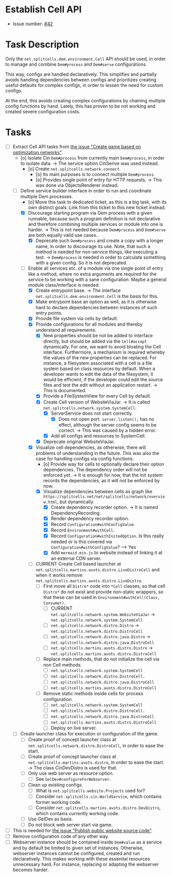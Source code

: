 # Establish Cell API
* Issue number: [\#42](https://codeberg.org/splitcells-net/net.splitcells.network.community/issues/42)
# Task Description
Only the `net.splitcells.dem.environment.Cell` API should be used,
in order to manage and combine `Dem#process` and `Dem#serve` configurations.

This way, configs are handled declaratively.
This simplifies and partially avoids handling dependencies between configs and
prioritizes creating useful defaults for complex configs,
in order to lessen the need for custom configs.

At the end, this avoids creating complex configurations by chaining multiple config functions by hand.
Lately, this has proven to be not working and
created severe configuration costs.
# Tasks
* [ ] Extract Cell API tasks from [the issue "Create game based on optimization networks"](../features/task-archive/2022-12-21-1-create-game-based-on-optimization-networks.md).
    * [o] Isolate Cin `Dem#process` from currently main `Dem#process`, in order to isolate data. -> The service option CinSerive was used instead.
        * [o] Create `net.splitcells.network.connect`.
            * [o] Its main purposes is to connect multiple `Dem#process`. 
            * [o] Provides single point of entry for HTTP requests. -> This was done via ObjectsRenderer instead.
    * [ ] Define service builder interface in order to run and coordinate multiple Dem processes.
        * [o] Move this task to dedicated ticket, as this is a big task, with its own distinct goals.
          Link from this ticket to this new ticket instead.
        * [x] Discourage starting program via Dem process with a given runnable,
          because such a program definition is not declarative and therefore combining multiple services or module into
          one is harder.
          -> This is not needed because `Dem#process` and `Dem#serve` are both equally valid use cases..
            * [x] Deprecate such `Dem#process` and create a copy with a longer name, in order to discourage its use.
              Note, that such a method is needed for non-service things,
              like executing a test. -> `Dem#process` is needed in order to calculate something with a given config. So
              it is not deprecated.
        * [ ] Enable all services etc. of a module via one single point of entry like a method,
          where no extra arguments are required for the service to be working with a sane configuration.
          Maybe a general module class/interface is needed.
            * [x] Create entrypoint base. -> The interface `net.splitcells.dem.environment.Cell` is the basis for this.
            * [x] Make entrypoint base an option as well, as it is otherwise hard to declare dependencies between
              instances of such entry points.
            * [x] Provide file system via cells by default.
            * [x] Provide configurations for all modules and thereby understand all requirements.
                * [x] New properties should be not be added to interface directly,
                  but should be added via the `Cell#accept` dynamically.
                  For one, we want to avoid bloating the Cell interface.
                  Furthermore, a mechanism is required whereby the values of the new properties can be replaced.
                  For instance, a filesystem associated with a cell is a file system based on class resources by
                  default.
                  When a developer wants to edit the data of the filesystem, it would be efficient,
                  if the developer could edit the source files and test the edit without an application restart. -> This
                  is documented.
                * [x] Provide a FileSystemView for every Cell by default.
                * [x] Create Cell version of WebsiteViaJar. -> It is called `net.splitcells.network.system.SystemCell`.
                    * [x] ServerService does not start correctly.
                        * [x] Does not open port.
                          `server.listen();` has no effect, although the server config seems to be correct.
                          -> This was caused by a hidden error.
                    * [x] Add all configs and resources to SystemCell.
                * [x] Deprecate original WebsiteViaJar.
            * [X] Visualize cell dependencies, as otherwise, there will problems of understanding in the future.
              This was also the case for handling configs via config functions.
                * [o] Provide way for cells to optionally declare their option dependencies. The dependency order will
                  not be enforced yet. -> It is enough for now, that the init system records the dependencies, as it will not be enforced by now. 
                * [X] Visualize dependencies between cells as graph like `https://splitcells.net/net/splitcells/network/overview.html`,
                  but dynamically.
                    * [x] Create dependency recorder option.
                      -> It is named DependencyRecording.
                    * [x] Render dependency recorder option.
                    * [x] Record `Configuration#withConfigValue`.
                    * [X] Record `Environment#withCell`.
                    * [x] Record `Configuration#withInitedOption`. Is this really needed or is this covered via `Configuration#withConfigValue`? --> Yes
                    * [x] Add `mermaid.min.js` to website instead of linking it at an external CDN server.
            * [ ] CURRENT Create Cell based launcher at `net.splitcells.martins.avots.distro.LiveDistroCell` and
              when it works remove `net.splitcells.martins.avots.distro.LiveDistro`.
                * [ ] First move all `Distro*` code into `*Cell` classes, so that cell `Distro*` do not exist and provide non-static wrappers,
                  so that these can be used in `Environment#withCell(Class, Consumer)`.
                    * [ ] CURRENT `net.splitcells.network.system.WebsiteViaJar` -> `net.splitcells.network.system.SystemCell`
                    * [ ] `net.splitcells.network.distro.Distro` -> `net.splitcells.network.distro.DistroCell`
                    * [ ] `net.splitcells.network.distro.java.Distro` -> `net.splitcells.network.distro.java.DistroCell`
                    * [ ] `net.splitcells.martins.avots.distro.Distro` -> `net.splitcells.martins.avots.distro.DistroCell`
                * [ ] Replace main methods, that do not initialize the cell via non Cell methods.
                    * [ ] `net.splitcells.network.system.SystemCell`
                    * [ ] `net.splitcells.network.distro.DistroCell.`
                    * [ ] `net.splitcells.network.distro.java.DistroCell`
                    * [ ] `net.splitcells.martins.avots.distro.DistroCell`
              * [ ] Remove static methods inside cells for process configuration.
                  * [ ] `net.splitcells.network.system.SystemCell`
                  * [ ] `net.splitcells.network.distro.DistroCell.`
                  * [ ] `net.splitcells.network.distro.java.DistroCell`
                  * [ ] `net.splitcells.martins.avots.distro.DistroCell`
                * [ ] Deploy on live server.
    * [ ] Create launcher class for execution or configuration of the game.
        * [ ] Create proof of concept launcher class at `net.splitcells.network.distro.DistroCell`, in order to ease the
          start.
        * [ ] Create proof of concept launcher class at `net.splitcells.martins.avots.distro`, in order to ease the
          start. -> The class CinDevDistro is used for that.
        * [ ] Only use web server as resource option.
            * [ ] See `GelDev#configureForWebserver`.
        * [ ] Clean up existing configs.
            * [ ] What is `net.splitcells.website.Projects` used for?
            * [ ] Consider `net.splitcells.cin.WorldService`, which contains former working code.
            * [ ] Consider `net.splitcells.martins.avots.distro.DevDistro`, which contains currently working code.
        * [ ] Use GelDev as basis.
        * [ ] Do not block web server start via game.
* [ ] This is needed for [the issue "Publish public website source code"](task-archive/9999-2021-03-21-publish-public-website-source-code.md).
* [ ] Remove configuration code of any other way.
* [ ] Webserver instance should be contained inside `Dem#value` as a service and
  by default be limited to given set of instances.
  Otherwise, webserver instances cannot be configured, created and run declaratively.
  This makes working with these essential resources unnecessary hard.
  For instance, replacing or adapting the webserver becomes harder.
